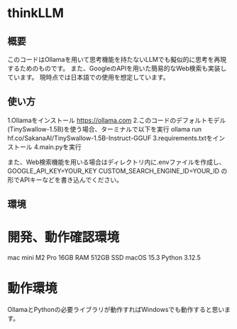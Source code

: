 # thinkLLM
## 概要
このコードはOllamaを用いて思考機能を持たないLLMでも擬似的に思考を再現するためのものです。
また、GoogleのAPIを用いた簡易的なWeb検索も実装しています。
現時点では日本語での使用を想定しています。

## 使い方
1.Ollamaをインストール
https://ollama.com
2.このコードのデフォルトモデル(TinySwallow-1.5B)を使う場合、ターミナルで以下を実行
ollama run hf.co/SakanaAI/TinySwallow-1.5B-Instruct-GGUF
3.requirements.txtをインストール
4.main.pyを実行

また、Web検索機能を用いる場合はディレクトリ内に.envファイルを作成し、
GOOGLE_API_KEY=YOUR_KEY
CUSTOM_SEARCH_ENGINE_ID=YOUR_ID
の形でAPIキーなどを書き込んでください。

## 環境
# 開発、動作確認環境
mac mini M2 Pro 16GB RAM 512GB SSD
macOS 15.3
Python 3.12.5

# 動作環境
OllamaとPythonの必要ライブラリが動作すればWindowsでも動作すると思います。
